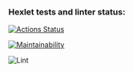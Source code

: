 ### Hexlet tests and linter status:
[![Actions Status](https://github.com/chaosmirage/frontend-project-lvl1/workflows/hexlet-check/badge.svg)](https://github.com/chaosmirage/frontend-project-lvl1/actions)

[![Maintainability](https://api.codeclimate.com/v1/badges/a99a88d28ad37a79dbf6/maintainability)](https://codeclimate.com/github/codeclimate/codeclimate/maintainability)

![Lint](https://github.com/chaosmirage/frontend-project-lvl1/actions/workflows/superlinter.yml/badge.svg)
